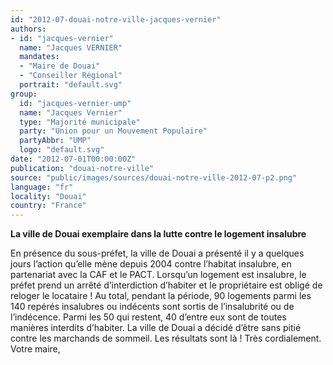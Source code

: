 ```yaml
---
id: "2012-07-douai-notre-ville-jacques-vernier"
authors:
- id: "jacques-vernier"
  name: "Jacques VERNIER"
  mandates: 
  - "Maire de Douai"
  - "Conseiller Régional"
  portrait: "default.svg"
group:
  id: "jacques-vernier-ump"
  name: "Jacques Vernier"
  type: "Majorité municipale"
  party: "Union pour un Mouvement Populaire"
  partyAbbr: "UMP"
  logo: "default.svg"
date: "2012-07-01T00:00:00Z"
publication: "douai-notre-ville"
source: "public/images/sources/douai-notre-ville-2012-07-p2.png"
language: "fr"
locality: "Douai"
country: "France"
---
```


**La ville de Douai exemplaire
dans la lutte contre le logement insalubre**

En présence du sous-préfet, la ville de Douai a présenté il y a quelques jours l’action qu’elle mène depuis 2004 contre l’habitat insalubre, en partenariat avec la CAF et le PACT.
Lorsqu’un logement est insalubre, le préfet prend un arrêté d’interdiction d’habiter et le propriétaire est obligé de reloger le locataire !
Au total, pendant la période, 90 logements parmi les 140 repérés insalubres ou indécents sont sortis de l’insalubrité ou de l’indécence. Parmi les 50 qui restent, 40 d’entre eux sont de toutes manières interdits d’habiter.
La ville de Douai a décidé d’être sans pitié contre les marchands de sommeil. Les résultats sont là !
Très cordialement.
Votre maire,
